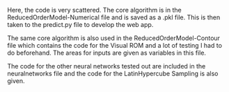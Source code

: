 Here, the code is very scattered. The core algorithm is in the ReducedOrderModel-Numerical file and is saved as a .pkl file. This is then taken to the predict.py file to develop the web app. 

The same core algorithm is also used in the ReducedOrderModel-Contour file which contains the code for the Visual ROM and a lot of testing I had to do beforehand. The areas for inputs are given as variables in this file.

The code for the other neural networks tested out are included in the neuralnetworks file and the code for the LatinHypercube Sampling is also given. 
